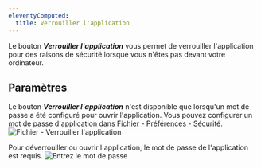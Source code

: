 ```yaml
---
eleventyComputed:
  title: Verrouiller l'application
---
```

Le bouton ***Verrouiller l'application*** vous permet de verrouiller l'application pour des raisons de sécurité lorsque vous n'êtes pas devant votre ordinateur.

## Paramètres

Le bouton ***Verrouiller l'application*** n'est disponible que lorsqu'un mot de passe a été configuré pour ouvrir l'application. Vous pouvez configurer un mot de passe d'application dans [Fichier - Préférences - Sécurité](/fr/rdm/mac/commands/file/preferences/security/).
![Fichier - Verrouiller l'application](https://cdnweb.devolutions.net/docs/fr/rdm/mac/clip4021.png)

Pour déverrouiller ou ouvrir l'application, le mot de passe de l'application est requis.
![Entrez le mot de passe](https://cdnweb.devolutions.net/docs/fr/rdm/mac/clip4016.png)

